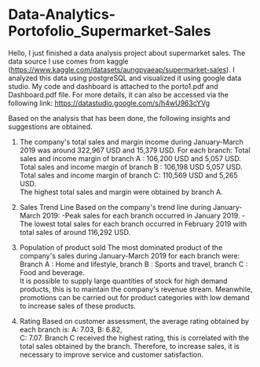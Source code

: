 # Data-Analytics-Portofolio_Supermarket-Sales
Hello, I just finished a data analysis project about supermarket sales. The data source I use comes from kaggle (https://www.kaggle.com/datasets/aungpyaeap/supermarket-sales). I analyzed this data using postgreSQL and visualized it using google data studio. My code and dashboard is attached to the porto1.pdf and Dashboard.pdf file. For more details, it can also be accessed via the following link: https://datastudio.google.com/s/h4wU963cYVg 

Based on the analysis that has been done, the following insights and suggestions are obtained.

1. The company's total sales and margin income during January-March 2019 was around 322,967 USD and 15,379 USD. For each branch: 
Total sales and income margin of branch A : 106,200 USD and 5,057 USD. 
Total sales and income margin of branch B : 106,198 USD 5,057 USD. 
Total sales and income margin of branch C: 110,569 USD and 5,265 USD.  
The highest total sales and margin were obtained by branch A. 

2. Sales Trend Line Based on the company's trend line during January-March 2019: 
-Peak sales for each branch occurred in January 2019. 
-The lowest total sales for each branch occurred in February 2019 with total sales of around 116,292 USD.   

3. Population of product sold The most dominated product of the company's sales during January-March 2019 for each branch were: 
Branch A : Home and lifestyle, 
branch B : Sports and travel, 
branch C : Food and beverage.  
It is possible to supply large quantities of stock for high demand products, this is to maintain the company's revenue stream. Meanwhile, promotions can be carried out for product categories with low demand to increase sales of these products.

4. Rating Based on customer assessment, the average rating obtained by each branch is: 
A: 7.03, 
B: 6.82,  
C: 7.07.
Branch C received the highest rating, this is correlated with the total sales obtained by the branch. Therefore, to increase sales, it is necessary to improve service and customer satisfaction.
